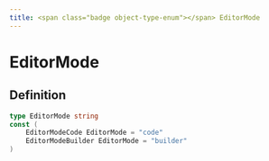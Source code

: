 ```yaml
---
title: <span class="badge object-type-enum"></span> EditorMode
---
```

# <span class="badge object-type-enum"></span> EditorMode

## Definition

```go
type EditorMode string
const (
	EditorModeCode EditorMode = "code"
	EditorModeBuilder EditorMode = "builder"
)

```
